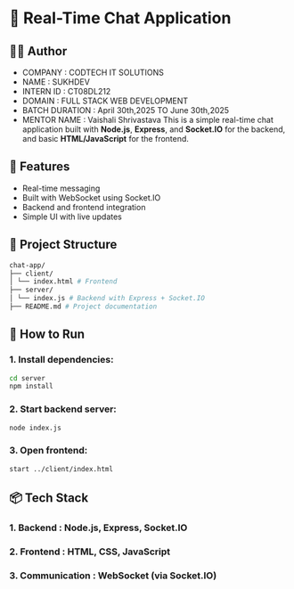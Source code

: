 # 💬 Real-Time Chat Application
## 🧑‍💻 Author
- COMPANY : CODTECH IT SOLUTIONS
- NAME : SUKHDEV
- INTERN ID : CT08DL212
- DOMAIN : FULL STACK WEB DEVELOPMENT
- BATCH DURATION : April 30th,2025 TO June 30th,2025
- MENTOR NAME : Vaishali Shrivastava
This is a simple real-time chat application built with **Node.js**, **Express**, and **Socket.IO** for the backend, and basic **HTML/JavaScript** for the frontend.

## 🔧 Features

- Real-time messaging
- Built with WebSocket using Socket.IO
- Backend and frontend integration
- Simple UI with live updates

## 📁 Project Structure
```bash
chat-app/
├── client/
│ └── index.html # Frontend
├── server/
│ └── index.js # Backend with Express + Socket.IO
├── README.md # Project documentation
```

## 🚀 How to Run

### 1. Install dependencies:
```bash
cd server
npm install
```


### 2. Start backend server:
```bash
node index.js
```

### 3. Open frontend:
```bash
start ../client/index.html
```

## 📦 Tech Stack
### 1. Backend : Node.js, Express, Socket.IO
### 2. Frontend : HTML, CSS, JavaScript
### 3. Communication : WebSocket (via Socket.IO)

